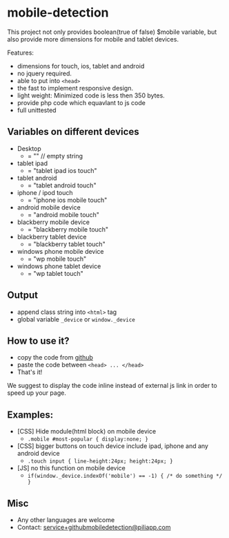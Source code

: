 mobile-detection
================

This project not only provides boolean(true of false) $mobile variable, but also provide more dimensions for mobile and tablet devices.

Features:
* dimensions for touch, ios, tablet and android
* no jquery required.
* able to put into `<head>`
* the fast to implement responsive design.
* light weight: Minimized code is less then 350 bytes.
* provide php code which equavlant to js code
* full unittested


Variables on different devices
----------------
* Desktop
   * = "" // empty string
* tablet ipad
   * = "tablet ipad ios touch"
* tablet android
   * = "tablet android touch"
* iphone / ipod touch
   * = "iphone ios mobile touch"
* android mobile device
   * = "android mobile touch"
* blackberry mobile device
   * = "blackberry mobile touch"
* blackberry tablet device
   * = "blackberry tablet touch"
* windows phone mobile device
   * = "wp mobile touch"
* windows phone tablet device
   * = "wp tablet touch"   



Output
----------------
* append class string into `<html>` tag
* global variable `_device` or `window._device`


How to use it?
----------------
* copy the code from [github](https://github.com/girvan/mobile-detection/blob/master/javascript/mobiledetection.min.html)
* paste the code between `<head> ... </head>`
* That's it!

We suggest to display the code inline instead of external js link in order to speed up your page.


Examples:
----------------
* [CSS] Hide module(html block) on mobile device
   * `.mobile #most-popular { display:none; }`
* [CSS] bigger buttons on touch device include ipad, iphone and any android device
   * `.touch input { line-height:24px; height:24px; }`
* [JS] no this function on mobile device
   * `if(window._device.indexOf('mobile') == -1)
      {
	  /* do something */
      }
   `
	  

Misc
----------------
* Any other languages are welcome
* Contact: service+githubmobiledetection@piliapp.com
